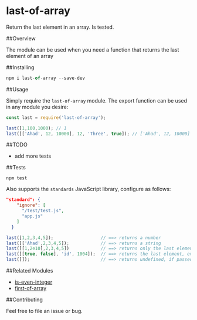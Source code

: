 # last-of-array
Return the last element in an array. Is tested.

##Overview

The module can be used when you need a function that returns the last element of an array

##Installing 

```javascript
npm i last-of-array --save-dev
```

##Usage

Simply require the `last-of-array` module. The export function can be used in any module you desire:

```javascript
const last = require('last-of-array');

last([1,100,1000); // 1
last([['Ahad', 12, 10000], 12, 'Three', true]); // ['Ahad', 12, 10000]

```

##TODO

* add more tests

##Tests

`npm test`

Also supports the `standards` JavaScript library, configure as follows:

```JSON
"standard": {
    "ignore": [
      "/test/test.js",
      "app.js"
    ]
  }
```

```javascript
last([1,2,3,4,5]);                  // ==> returns a number
last([['Ahad',2,3,4,5]);            // ==> returns a string
last([[1,2e10],2,3,4,5])            // ==> returns only the last element
last([[true, false], 'id', 1004]);  // ==> returns the last element, even if is array
last([]);                           // ==> returns undefined, if passed empty array
```

##Related Modules

* [is-even-integer](https://github.com/ahadb/is-even-integer)
* [first-of-array](https://github.com/ahadb/first-of-array)

##Contributing

Feel free to file an issue or bug.
